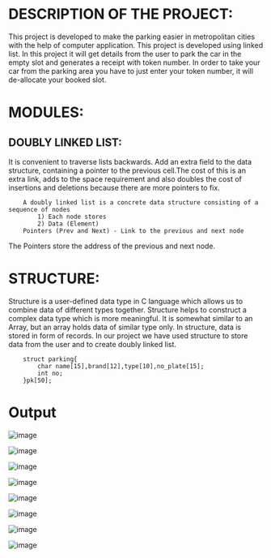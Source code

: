 # DESCRIPTION OF THE PROJECT:
This project is developed to make the parking easier in metropolitan cities with the help of computer application. This project is developed using linked list. In this project it will get details from the user to park the car in the empty slot and generates a receipt with token number. In order to take your car from the parking area you have to just enter your token number, it will de-allocate your booked slot.

# MODULES:
## DOUBLY LINKED LIST:
It is convenient to traverse lists backwards. Add an extra field to the data structure, containing a pointer to the previous cell.The cost of this is an extra link, adds to the space requirement and also doubles the cost of insertions and deletions because there are more pointers to fix.

        A doubly linked list is a concrete data structure consisting of a sequence of nodes
            1) Each node stores
            2) Data (Element)
        Pointers (Prev and Next) - Link to the previous and next node

The Pointers store the address of the previous and next node.

# STRUCTURE:
Structure is a user-defined data type in C language which allows us to combine data of different types together. Structure helps to construct a complex data type which is more meaningful. It is somewhat similar to an Array, but an array holds data of similar type only. In structure, data is stored in form of records. In our project we have used structure to store data from the user and to create doubly linked list.
        
        struct parking{
            char name[15],brand[12],type[10],no_plate[15];
            int no;
        }pk[50];
        
# Output
 
![image](https://user-images.githubusercontent.com/109062680/200544357-0f75b810-e437-4c55-adcb-823530bb0a8b.png)

![image](https://user-images.githubusercontent.com/109062680/200544486-ff524eb7-f47b-4d35-9c7a-be9712a18731.png)

![image](https://user-images.githubusercontent.com/109062680/200544515-a38a3841-9b99-44ee-914a-c943f1af415e.png)

![image](https://user-images.githubusercontent.com/109062680/200544661-02a87d60-97f3-4560-9887-2a7aafc287d9.png)

![image](https://user-images.githubusercontent.com/109062680/200544952-971efed5-2672-4f0b-8954-a0548cc64cce.png)

![image](https://user-images.githubusercontent.com/109062680/200545068-d16c0e61-267a-4fe8-b5bc-f5b5b543f99d.png)

![image](https://user-images.githubusercontent.com/109062680/200545111-b3124b1c-be06-445a-a2cd-4fbc1330b7bb.png)

![image](https://user-images.githubusercontent.com/109062680/200545141-84f0c840-6927-4d04-9701-241e771c0fa6.png)


